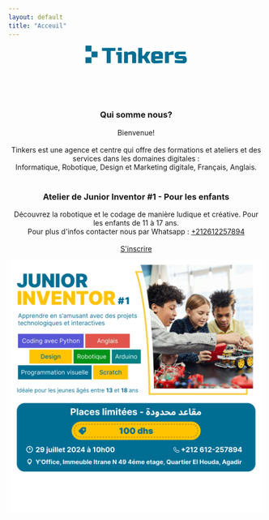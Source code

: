 ```yaml
---
layout: default
title: "Acceuil"
---
```


<p align="center">
  <img width="200"   src="assets/img/tinkers-logo.png"  />
</p>
 
<p align="center">

<br><br><br>
</p>

<h3 align="center">
Qui somme nous?
</h3>

<p align="center"> 
Bienvenue!<br><br>
Tinkers est une agence et centre qui offre des formations et ateliers et des services dans les domaines digitales :<br> Informatique, Robotique, Design et Marketing digitale, Français, Anglais.
<br><br>
</p>

<h3 align="center">
Atelier de Junior Inventor #1 - Pour les enfants
</h3>



<p align="center">
Découvrez la robotique et le codage de manière ludique et créative. Pour les enfants de 11 à 17 ans.
<br>
Pour plus d'infos contacter nous par Whatsapp : <a target="_blank" href="https://wa.me/+212612257894">+212612257894</a>
<br><br>
<a class="button-33" target="_blank" href="https://docs.google.com/forms/d/e/1FAIpQLScDHTBjlK-vS47PIAqmvuT1oUga8dujyQFChl_q3ukESLDBPQ/viewform">S'inscrire</a>

</p>

<p align="center"> 
 <img width="500"   src="assets/img/poster.png"  />
</p>
